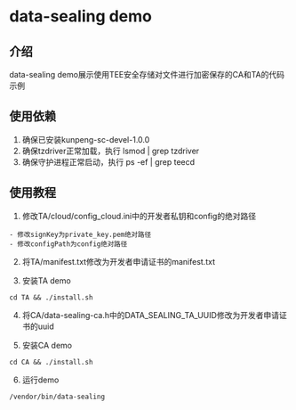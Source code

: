 # data-sealing demo

## 介绍
data-sealing demo展示使用TEE安全存储对文件进行加密保存的CA和TA的代码示例

## 使用依赖
  1. 确保已安装kunpeng-sc-devel-1.0.0
  2. 确保tzdriver正常加载，执行 lsmod | grep tzdriver
  3. 确保守护进程正常启动，执行 ps -ef | grep teecd
  
## 使用教程
  1. 修改TA/cloud/config_cloud.ini中的开发者私钥和config的绝对路径
  
    - 修改signKey为private_key.pem绝对路径
    - 修改configPath为config绝对路径

  2. 将TA/manifest.txt修改为开发者申请证书的manifest.txt

  3. 安装TA demo

    cd TA && ./install.sh

  4. 将CA/data-sealing-ca.h中的DATA_SEALING_TA_UUID修改为开发者申请证书的uuid

  5. 安装CA demo

    cd CA && ./install.sh

  6. 运行demo
  
    /vendor/bin/data-sealing
